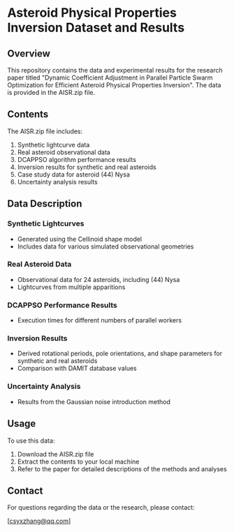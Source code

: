 # Asteroid Physical Properties Inversion Dataset and Results

## Overview

This repository contains the data and experimental results for the research paper titled "Dynamic Coefficient Adjustment in Parallel Particle Swarm Optimization for Efficient Asteroid Physical Properties Inversion". The data is provided in the AISR.zip file.

## Contents

The AISR.zip file includes:

1. Synthetic lightcurve data
2. Real asteroid observational data
3. DCAPPSO algorithm performance results
4. Inversion results for synthetic and real asteroids
5. Case study data for asteroid (44) Nysa
6. Uncertainty analysis results

## Data Description

### Synthetic Lightcurves
- Generated using the Cellinoid shape model
- Includes data for various simulated observational geometries

### Real Asteroid Data
- Observational data for 24 asteroids, including (44) Nysa
- Lightcurves from multiple apparitions

### DCAPPSO Performance Results
- Execution times for different numbers of parallel workers

### Inversion Results
- Derived rotational periods, pole orientations, and shape parameters for synthetic and real asteroids
- Comparison with DAMIT database values

### Uncertainty Analysis
- Results from the Gaussian noise introduction method

## Usage

To use this data:

1. Download the AISR.zip file
2. Extract the contents to your local machine
3. Refer to the paper for detailed descriptions of the methods and analyses

## Contact

For questions regarding the data or the research, please contact:

[csyxzhang@qq.com]
